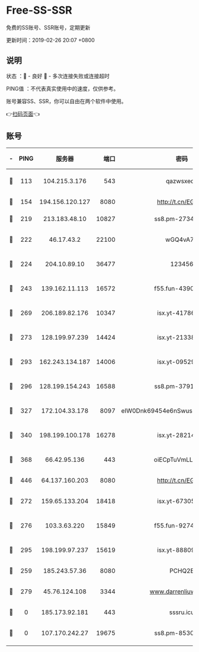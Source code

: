 # Free-SS-SSR

免费的SS账号、SSR账号，定期更新

更新时间：2019-02-26 20:07 +0800

## 说明

状态     ：🙂 - 良好 🙁 - 多次连接失败或连接超时

PING值   ：不代表真实使用中的速度，仅供参考。

账号兼容SS、SSR，你可以自由在两个软件中使用。

👉[扫码页面](https://liesauer.github.io/free-ss-ssr.github.io/)👈

## 账号

|-|PING|服务器|端口|密码|加密方式|区域|
|:----:|:----:|:-----:|-----:|:----:|:----:|:----:|
|🙂|113|104.215.3.176|543|qazwsxedc|aes-256-gcm|JP|
|🙂|154|194.156.120.127|8080|http://t.cn/EGJIyrl|rc4-md5|RU|
|🙂|219|213.183.48.10|10827|ss8.pm-27345710|rc4-md5|RU|
|🙂|222|46.17.43.2|22100|wGQ4vA7D|aes-256-gcm|RU|
|🙂|224|204.10.89.10|36477|123456|aes-256-cfb|US|
|🙂|243|139.162.11.113|16572|f55.fun-43900311|aes-256-cfb|SG|
|🙂|269|206.189.82.176|10347|isx.yt-41786271|aes-256-cfb|SG|
|🙂|273|128.199.97.239|14424|isx.yt-21338454|aes-256-cfb|SG|
|🙂|293|162.243.134.187|14006|isx.yt-09529412|aes-256-cfb|US|
|🙂|296|128.199.154.243|16588|ss8.pm-37919199|aes-256-cfb|SG|
|🙂|327|172.104.33.178|8097|eIW0Dnk69454e6nSwuspv9DmS201tQ0D|aes-256-cfb|SG|
|🙂|340|198.199.100.178|16278|isx.yt-28214890|aes-256-cfb|US|
|🙂|368|66.42.95.136|443|oiECpTuVmLLxk4Ts|aes-256-cfb|US|
|🙂|446|64.137.160.203|8080|http://t.cn/EGJIyrl|rc4-md5|CA|
|🙂|272|159.65.133.204|18418|isx.yt-67305082|aes-256-cfb|SG|
|🙂|276|103.3.63.220|15849|f55.fun-92746572|aes-256-cfb|SG|
|🙂|295|198.199.97.237|15619|isx.yt-88809686|aes-256-cfb|US|
|🙁|259|185.243.57.36|8080|PCHQ2E|rc4-md5|US|
|🙁|279|45.76.124.108|3344|www.darrenliuwei.com|aes-256-cfb|AU|
|🙁|0|185.173.92.181|443|sssru.icu|rc4-md5|RU|
|🙁|0|107.170.242.27|19675|ss8.pm-85305168|aes-256-cfb|US|
